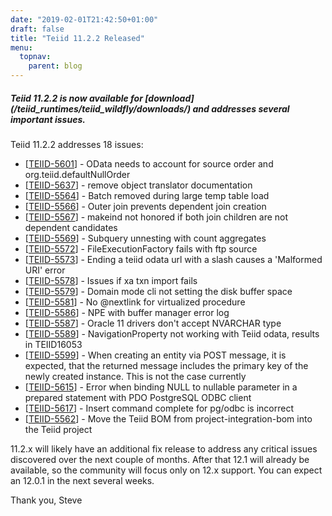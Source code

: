 ```yaml
---
date: "2019-02-01T21:42:50+01:00"
draft: false
title: "Teiid 11.2.2 Released"
menu:
  topnav:
    parent: blog
---
```


##### Teiid 11.2.2 is now available for [download] (/teiid_runtimes/teiid_wildfly/downloads/) and addresses several important issues.

<!--more-->

Teiid 11.2.2 addresses 18 issues:

<ul>
<li>[<a href='https://issues.redhat.com/browse/TEIID-5601'>TEIID-5601</a>] -         OData needs to account for source order and org.teiid.defaultNullOrder
</li>
<li>[<a href='https://issues.redhat.com/browse/TEIID-5637'>TEIID-5637</a>] -         remove object translator documentation
</li>
<li>[<a href='https://issues.redhat.com/browse/TEIID-5564'>TEIID-5564</a>] -         Batch removed during large temp table load
</li>
<li>[<a href='https://issues.redhat.com/browse/TEIID-5566'>TEIID-5566</a>] -         Outer join prevents dependent join creation
</li>
<li>[<a href='https://issues.redhat.com/browse/TEIID-5567'>TEIID-5567</a>] -         makeind not honored if both join children are not dependent candidates
</li>
<li>[<a href='https://issues.redhat.com/browse/TEIID-5569'>TEIID-5569</a>] -         Subquery unnesting with count aggregates
</li>
<li>[<a href='https://issues.redhat.com/browse/TEIID-5572'>TEIID-5572</a>] -         FileExecutionFactory fails with ftp source
</li>
<li>[<a href='https://issues.redhat.com/browse/TEIID-5573'>TEIID-5573</a>] -         Ending a teiid odata url with a slash causes a &#39;Malformed URI&#39; error
</li>
<li>[<a href='https://issues.redhat.com/browse/TEIID-5578'>TEIID-5578</a>] -         Issues if xa txn import fails
</li>
<li>[<a href='https://issues.redhat.com/browse/TEIID-5579'>TEIID-5579</a>] -         Domain mode cli not setting the disk buffer space
</li>
<li>[<a href='https://issues.redhat.com/browse/TEIID-5581'>TEIID-5581</a>] -         No @nextlink for virtualized procedure
</li>
<li>[<a href='https://issues.redhat.com/browse/TEIID-5586'>TEIID-5586</a>] -         NPE with buffer manager error log
</li>
<li>[<a href='https://issues.redhat.com/browse/TEIID-5587'>TEIID-5587</a>] -         Oracle 11 drivers don&#39;t accept NVARCHAR type
</li>
<li>[<a href='https://issues.redhat.com/browse/TEIID-5589'>TEIID-5589</a>] -         NavigationProperty not working with Teiid odata, results in  TEIID16053 
</li>
<li>[<a href='https://issues.redhat.com/browse/TEIID-5599'>TEIID-5599</a>] -         When creating an entity via POST message, it is expected, that the returned message includes the primary key of the newly created instance. This is not the case currently
</li>
<li>[<a href='https://issues.redhat.com/browse/TEIID-5615'>TEIID-5615</a>] -         Error when binding NULL to nullable parameter in a prepared statement with PDO PostgreSQL ODBC client
</li>
<li>[<a href='https://issues.redhat.com/browse/TEIID-5617'>TEIID-5617</a>] -         Insert command complete for pg/odbc is incorrect
</li>
<li>[<a href='https://issues.redhat.com/browse/TEIID-5562'>TEIID-5562</a>] -         Move the Teiid BOM from project-integration-bom into the Teiid project
</li>
</ul>

11.2.x will likely have an additional fix release to address any critical issues discovered over the next couple of months.  After that 12.1 will already be available, so the community will focus only on 12.x support.  You can expect an 12.0.1 in the next several weeks.

Thank you, Steve 
